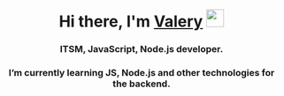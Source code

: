 <h1 align="center">Hi there, I'm <a href="https://www.linkedin.com/in/vablagodarov/" target="_blank">Valery</a> 
<img src="https://github.com/blackcater/blackcater/raw/main/images/Hi.gif" height="32"/></h1>
<h3 align="center">ITSM, JavaScript, Node.js developer.</h3>
<h3 align="center">I’m currently learning JS, Node.js and other technologies for the backend.</h3>

<!---
BlagodarovVA/BlagodarovVA is a ✨ special ✨ repository because its `README.md` (this file) appears on your GitHub profile.
You can click the Preview link to take a look at your changes.
--->
